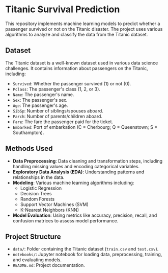 # Titanic Survival Prediction

This repository implements machine learning models to predict whether a passenger survived or not on the Titanic disaster. The project uses various algorithms to analyze and classify the data from the Titanic dataset.

## Dataset

The Titanic dataset is a well-known dataset used in various data science challenges. It contains information about passengers on the Titanic, including:
- `Survived`: Whether the passenger survived (1) or not (0).
- `Pclass`: The passenger's class (1, 2, or 3).
- `Name`: The passenger's name.
- `Sex`: The passenger's sex.
- `Age`: The passenger's age.
- `SibSp`: Number of siblings/spouses aboard.
- `Parch`: Number of parents/children aboard.
- `Fare`: The fare the passenger paid for the ticket.
- `Embarked`: Port of embarkation (C = Cherbourg; Q = Queenstown; S = Southampton).

## Methods Used

- **Data Preprocessing**: Data cleaning and transformation steps, including handling missing values and encoding categorical variables.
- **Exploratory Data Analysis (EDA)**: Understanding patterns and relationships in the data.
- **Modeling**: Various machine learning algorithms including:
  - Logistic Regression
  - Decision Trees
  - Random Forests
  - Support Vector Machines (SVM)
  - K-Nearest Neighbors (KNN)
- **Model Evaluation**: Using metrics like accuracy, precision, recall, and confusion matrices to assess model performance.


## Project Structure

- `data/`: Folder containing the Titanic dataset (`train.csv` and `test.csv`).
- `notebooks/`: Jupyter notebook for loading data, preprocessing, training, and evaluating models.
- `README.md`: Project documentation.
